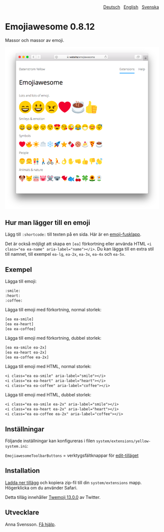 <p align="right"><a href="README-de.md">Deutsch</a> &nbsp; <a href="README.md">English</a> &nbsp; <a href="README-sv.md">Svenska</a></p>

# Emojiawesome 0.8.12

Massor och massor av emoji.

![Skärmdump](emojiawesome-screenshot.png?raw=true)

## Hur man lägger till en emoji

Lägg till `:shortcode:` till texten på en sida. Här är en [emoji-fusklapp](https://github.com/ikatyang/emoji-cheat-sheet).

Det är också möjligt att skapa en `[ea]` förkortning eller använda HTML `<i class="ea ea-name" aria-label="name"></i>`. Du kan lägga till en extra stil till namnet, till exempel `ea-lg`, `ea-2x`, `ea-3x`, `ea-4x` och `ea-5x`.

## Exempel

Lägga till emoji:

    :smile: 
    :heart: 
    :coffee:

Lägga till emoji med förkortning, normal storlek:

    [ea ea-smile]
    [ea ea-heart]
    [ea ea-coffee]

Lägga till emoji med förkortning, dubbel storlek:
    
    [ea ea-smile ea-2x]
    [ea ea-heart ea-2x]
    [ea ea-coffee ea-2x]

Lägga till emoji med HTML, normal storlek:

    <i class="ea ea-smile" aria-label="smile"></i>
    <i class="ea ea-heart" aria-label="heart"></i>
    <i class="ea ea-coffee" aria-label="coffee"></i>

Lägga till emoji med HTML, dubbel storlek:

    <i class="ea ea-smile ea-2x" aria-label="smile"></i>
    <i class="ea ea-heart ea-2x" aria-label="heart"></i>
    <i class="ea ea-coffee ea-2x" aria-label="coffee"></i>

## Inställningar

Följande inställningar kan konfigureras i filen `system/extensions/yellow-system.ini`:

`EmojiawesomeToolbarButtons` = verktygsfältknappar för [edit-tilläget](https://github.com/annaesvensson/yellow-edit/tress/main/README-sv.md)  

## Installation

[Ladda ner tillägg](https://github.com/annaesvensson/yellow-emojiawesome/archive/main.zip) och kopiera zip-fil till din `system/extensions` mapp. Högerklicka om du använder Safari.

Detta tilläg innehåller [Twemoji 13.0.0](https://github.com/twitter/twemoji) av Twitter. 

## Utvecklare

Anna Svensson. [Få hjälp](https://datenstrom.se/sv/yellow/help/).
